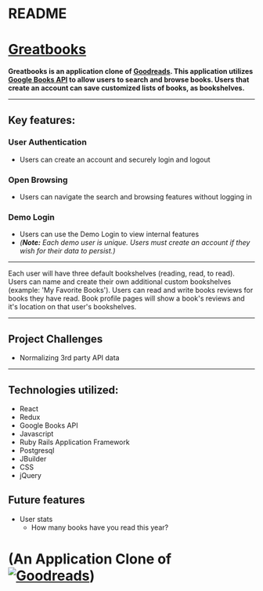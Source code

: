 # README

# [Greatbooks](https://grandbooks.herokuapp.com/#/)
__Greatbooks is an application clone of [Goodreads](https://www.goodreads.com).  This application utilizes [Google Books API](https://books.google.com) to allow users to search and browse books. Users that create an account can save customized lists of books, as bookshelves.__
***
## Key features:
### **User Authentication**
* Users can create an account and securely login and logout
### **Open Browsing**
* Users can navigate the search and browsing features without logging in
### **Demo Login**
* Users can use the Demo Login to view internal features
* *(__Note:__ Each demo user is unique.  Users must create an account if they wish for their data to persist.)*
***
Each user will have three default bookshelves (reading, read, to read). Users can name and create their own additional custom bookshelves (example: 'My Favorite Books').  Users can read and write books reviews for books they have read.  Book profile pages will show a book's reviews and it's location on that user's bookshelves.
***
## Project Challenges
* Normalizing 3rd party API data
***
## Technologies utilized:
* React
* Redux
* Google Books API
* Javascript
* Ruby Rails Application Framework
* Postgresql
* JBuilder
* CSS
* jQuery

## Future features
* User stats
    * How many books have you read this year?

# (An Application Clone of [![Goodreads](https://s.gr-assets.com/assets/home/header_logo-8d96d7078a3d63f9f31d92282fd67cf4.png)](https://www.goodreads.com))